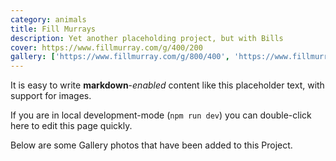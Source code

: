 ```yaml
---
category: animals
title: Fill Murrays
description: Yet another placeholding project, but with Bills
cover: https://www.fillmurray.com/g/400/200
gallery: ['https://www.fillmurray.com/g/800/400', 'https://www.fillmurray.com/600/600']
---
```


It is easy to write **markdown**-*enabled* content like this placeholder text, with support for images.

If you are in local development-mode (`npm run dev`) you can double-click here to edit this page quickly.

Below are some Gallery photos that have been added to this Project.
